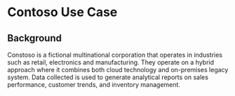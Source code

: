 # Contoso Use Case

## Background
Constoso is a fictional multinational corporation that operates in industries such as retail, electronics and manufacturing. They operate on a hybrid approach where it combines both cloud technology and on-premises legacy system. Data collected is used to generate analytical reports on sales performance, customer trends, and inventory management.
